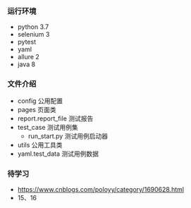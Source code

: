 ### 运行环境
* python 3.7
* selenium 3
* pytest
* yaml
* allure 2
* java 8

### 文件介绍
* config 公用配置
* pages 页面类
* report.report_file 测试报告
* test_case 测试用例集
    * run_start.py 测试用例启动器
* utils 公用工具类
* yaml.test_data 测试用例数据

### 待学习
* https://www.cnblogs.com/poloyy/category/1690628.html
* 15、16